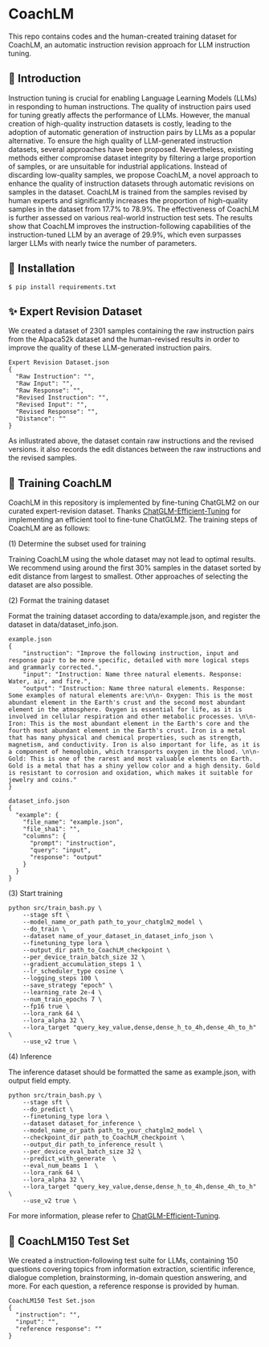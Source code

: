 # CoachLM
This repo contains codes and the human-created training dataset for CoachLM, an automatic instruction revision approach for LLM instruction tuning.
## 📣 Introduction
Instruction tuning is crucial for enabling Language Learning Models (LLMs) in responding to human instructions. The quality of instruction pairs used for tuning greatly affects the performance of LLMs. However, the manual creation of high-quality instruction datasets is costly, leading to the adoption of automatic generation of instruction pairs by LLMs as a popular alternative. To ensure the high quality of LLM-generated instruction datasets, several approaches have been proposed. Nevertheless, existing methods either compromise dataset integrity by filtering a large proportion of samples, or are unsuitable for industrial applications. Instead of discarding low-quality samples, we propose CoachLM, a novel approach to enhance the quality of instruction datasets through automatic revisions on samples in the dataset. CoachLM is trained from the samples revised by human experts and significantly increases the proportion of high-quality samples in the dataset from 17.7% to 78.9%. The effectiveness of CoachLM is further assessed on various real-world instruction test sets. The results show that CoachLM improves the instruction-following capabilities of the instruction-tuned LLM by an average of 29.9%, which even surpasses larger LLMs with nearly twice the number of parameters.
## 🔰 Installation
```
$ pip install requirements.txt
```
## ✨ Expert Revision Dataset
We created a dataset of 2301 samples containing the raw instruction pairs from the Alpaca52k dataset and the human-revised results in order to improve the quality of these LLM-generated instruction pairs.
```
Expert Revision Dataset.json
{
  "Raw Instruction": "",
  "Raw Input": "",
  "Raw Response": "",
  "Revised Instruction": "",
  "Revised Input": "",
  "Revised Response": "",
  "Distance": ""
}
```
As inllustrated above, the dataset contain raw instructions and the revised versions. it also records the edit distances between the raw instructions and the revised samples.
## 📝 Training CoachLM
CoachLM in this repository is implemented by fine-tuning ChatGLM2 on our curated expert-revision dataset. Thanks [ChatGLM-Efficient-Tuning](https://github.com/hiyouga/ChatGLM-Efficient-Tuning) for implementing an efficient tool to fine-tune ChatGLM2. The training steps of CoachLM are as follows:


(1) Determine the subset used for training


Training CoachLM using the whole dataset may not lead to optimal results. We recommend using around the first 30% samples in the dataset sorted by edit distance from largest to smallest. Other approaches of selecting the dataset are also possible.


(2) Format the training dataset


Format the training dataset according to data/example.json, and register the dataset in data/dataset_info.json.  
```
example.json
{
    "instruction": "Improve the following instruction, input and response pair to be more specific, detailed with more logical steps and grammarly corrected.",
    "input": "Instruction: Name three natural elements. Response: Water, air, and fire.",
    "output": "Instruction: Name three natural elements. Response: Some examples of natural elements are:\n\n- Oxygen: This is the most abundant element in the Earth's crust and the second most abundant element in the atmosphere. Oxygen is essential for life, as it is involved in cellular respiration and other metabolic processes. \n\n- Iron: This is the most abundant element in the Earth's core and the fourth most abundant element in the Earth's crust. Iron is a metal that has many physical and chemical properties, such as strength, magnetism, and conductivity. Iron is also important for life, as it is a component of hemoglobin, which transports oxygen in the blood. \n\n- Gold: This is one of the rarest and most valuable elements on Earth. Gold is a metal that has a shiny yellow color and a high density. Gold is resistant to corrosion and oxidation, which makes it suitable for jewelry and coins."
}
```
```
dataset_info.json
{
  "example": {
    "file_name": "example.json",
    "file_sha1": "",
    "columns": {
      "prompt": "instruction",
      "query": "input",
      "response": "output"
    }
  }
}
```

(3) Start training
```
python src/train_bash.py \
    --stage sft \
    --model_name_or_path path_to_your_chatglm2_model \
    --do_train \
    --dataset name_of_your_dataset_in_dataset_info_json \
    --finetuning_type lora \
    --output_dir path_to_CoachLM_checkpoint \
    --per_device_train_batch_size 32 \
    --gradient_accumulation_steps 1 \
    --lr_scheduler_type cosine \
    --logging_steps 100 \
    --save_strategy "epoch" \
    --learning_rate 2e-4 \
    --num_train_epochs 7 \
    --fp16 true \
    --lora_rank 64 \
    --lora_alpha 32 \
    --lora_target "query_key_value,dense,dense_h_to_4h,dense_4h_to_h" \
    --use_v2 true \
```

(4) Inference


The inference dataset should be formatted the same as example.json, with output field empty. 
```
python src/train_bash.py \
    --stage sft \
    --do_predict \
    --finetuning_type lora \
    --dataset dataset_for_inference \
    --model_name_or_path path_to_your_chatglm2_model \
    --checkpoint_dir path_to_CoachLM_checkpoint \
    --output_dir path_to_inference_result \
    --per_device_eval_batch_size 32 \
    --predict_with_generate  \
    --eval_num_beams 1  \
    --lora_rank 64 \
    --lora_alpha 32 \
    --lora_target "query_key_value,dense,dense_h_to_4h,dense_4h_to_h" \
    --use_v2 true \
```
For more information, please refer to [ChatGLM-Efficient-Tuning](https://github.com/hiyouga/ChatGLM-Efficient-Tuning).

## 🧪 CoachLM150 Test Set
We created a instruction-following test suite for LLMs, containing 150 questions covering topics from information extraction, scientific inference, dialogue completion, brainstorming, in-domain question answering, and more. For each question, a reference response is provided by human.
```
CoachLM150 Test Set.json
{
  "instruction": "",
  "input": "",
  "reference response": ""
}
```
